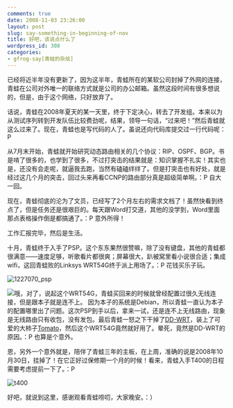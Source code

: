 ```yaml
---
comments: true
date: 2008-11-03 23:26:00
layout: post
slug: say-something-in-beginning-of-nov
title: 好吧，该说点什么了
wordpress_id: 308
categories:
- gfrog-say[青蛙的杂烩]
---
```


已经将近半年没有更新了，因为这半年，青蛙所在的某软公司封掉了外网的连接，青蛙在公司对外唯一的联络方式就是公司的办公邮箱。虽然这段时间有很多想说的，但是，由于这个网络，只好放弃了。

 

话说，青蛙在2008年夏天的某一天里，终于下定决心，转去了开发组。本来以为从测试序列转到开发队伍比较费劲呢，结果，领导一句话，“过来吧！”然后青蛙就这么过来了。现在，青蛙也是写代码的人了。虽说还向代码库提交过一行代码呢：P

 

从7月末开始，青蛙就开始研究动态路由相关的几个协议：RIP、OSPF、BGP。书是啃了很多的，也学到了很多，不过打突击的结果就是：知识掌握不扎实！其实也是，还没有会走呢，就逼我去跑，当然有磕磕绊绊了。但是打突击也有好处，就是经过这几个月的突击，回过头来再看CCNP的路由部分真是超级简单啊。：P 自大一回。

 

现在，青蛙彻底的沦为了文员，已经写了2个月左右的需求文档了！虽然快看到终点了，但是任务还是很艰巨的。每天跟Word打交道，其他的没学到，Word里面那点表格操作倒是都搞通了。：P 意外所得！

 

工作汇报完毕，然后是生活。 

 

十月，青蛙终于入手了PSP。这个东东果然很赞嘛，除了没有键盘，其他的青蛙都很满意——速度足够，听歌看片都很爽；屏幕很大，趴被窝里看小说很合适；集成wifi，这回青蛙败的Linksys WRT54G终于派上用场了。：P 花钱买乐子玩。

 

![1227070_psp](http://gfrog.net/wp-content/uploads/2008/11/1227070-psp.jpg)

 

![](http://www.polarcloud.com/img/tomato4.jpg)哦，对了，说起这个WRT54G，青蛙买回来的时候就曾经配置过很久无线连接，但是跟本子就是连不上。 因为本子的系统是Debian，所以青蛙一直认为本子的配置哪里出了问题。这次PSP到手以后，拿来一试，还是连不上无线路由，现象是无线路由只有收包，没有发包。最后青蛙一怒之下干掉了[DD-WRT](http://www.dd-wrt.com/)，装上了可爱的大柿子[Tomato](http://www.polarcloud.com/tomato)，然后这个WRT54G竟然就好用了。晕死，竟然是DD-WRT的原因。：P 也算是个意外。

 

恩，另外一个意外就是，陪伴了青蛙三年的主板，在上周，准确的说是2008年10月30日，挂掉了！在它正好过保修期一个月的时候！看来，青蛙入手T400的日程需要考虑提前一下了。：P

 

![t400](http://gfrog.net/wp-content/uploads/2008/11/t400.jpg)

 

好吧，就说到这里，感谢观看青蛙唠叨，大家晚安。：）
